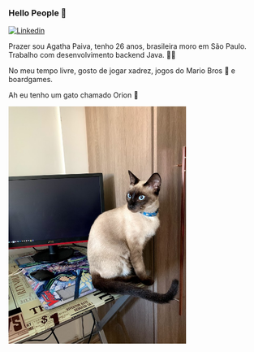 ### Hello People 👋

<!--
**agathapaiiva/agathapaiiva** is a ✨ _special_ ✨ repository because its `README.md` (this file) appears on your GitHub profile. -->

[![Linkedin](https://camo.githubusercontent.com/b00a57e61ffce6a50b6ee7d70ec1236f8ff3b0d7/68747470733a2f2f696d672e736869656c64732e696f2f62616467652f2d4c696e6b6564496e2d626c75653f7374796c653d666c61742d737175617265266c6f676f3d4c696e6b6564696e266c6f676f436f6c6f723d7768697465266c696e6b3d68747470733a2f2f7777772e6c696e6b6564696e2e636f6d2f696e2f6a726d617263656c6f2f)](https://www.linkedin.com/in/agathapaiva/)

Prazer sou Agatha Paiva, tenho 26 anos, brasileira moro em São Paulo. Trabalho com desenvolvimento backend Java. :man_technologist:	

No meu tempo livre, gosto de jogar xadrez, jogos do Mario Bros :hand_over_mouth: e boardgames. 

Ah eu tenho um gato chamado Orion :hamster:	

<p align="left">
  <img src="IMG_3673.jpg" width="350" alt="Orion">
</p>

